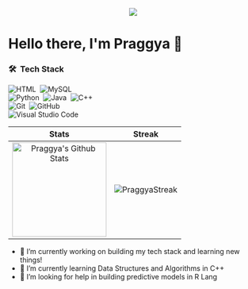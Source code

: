 <!--
## 👋 Dynamic Intro GIF
-->
<p align="center">
  <img src="https://capsule-render.vercel.app/api?text=Hello%20there,%20I'm%20Praggya%20👋&animation=fadeIn&type=waving&color=gradient&height=160&section=header"/>
</p>

# Hello there, I'm Praggya 👋

<!--
## 📊 Tech Stacks
-->
### 🛠 &nbsp;Tech Stack

![HTML](https://img.shields.io/badge/-HTML-05122A?style=flat&logo=HTML5)&nbsp;
![MySQL](https://img.shields.io/badge/-MySQL-05122A?style=flat&logo=MySQL)&nbsp;
<br />
![Python](https://img.shields.io/badge/-Python-05122A?style=flat&logo=python)&nbsp;
![Java](https://img.shields.io/badge/-Java-05122A?style=flat&logo=Java&logoColor=FFA518)&nbsp;
![C++](https://img.shields.io/badge/-C++-05122A?style=flat&logo=cplusplus)&nbsp;
<br />
![Git](https://img.shields.io/badge/-Git-05122A?style=flat&logo=git)&nbsp;
![GitHub](https://img.shields.io/badge/-GitHub-05122A?style=flat&logo=github)&nbsp;
<br />
![Visual Studio Code](https://img.shields.io/badge/-Visual%20Studio%20Code-05122A?style=flat&logo=visual-studio-code&logoColor=007ACC)&nbsp;


<!--
## 📊 Github Stats
-->
| Stats    | Streak    |
| :---: | :---: |
|<a href="https://github.com/praggyaverma"><img alt="Praggya's Github Stats" src="https://github-readme-stats.vercel.app/api?username=praggyaverma&show_icons=true&count_private=true&title_color=f69673&icon_color=1b93c9&show_owner=true" height="190px"/></a>|<img src="https://github-readme-streak-stats.herokuapp.com/?user=praggyaverma&title_color=f69673&icon_color=1b93c9&show_owner=true" alt="PraggyaStreak"/>|

  
- 🔭 I’m currently working on building my tech stack and learning new things!
- 🌱 I’m currently learning Data Structures and Algorithms in C++
- 🤔 I’m looking for help in building predictive models in R Lang

